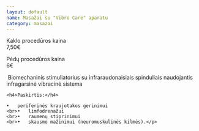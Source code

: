 ```yaml
---
layout: default
name: Masažai su "Vibro Care" aparatu
category: masazai
---
```


<p><div class="name-tag">Kaklo procedūros kaina</div><div class="price-tag">7,50€</div></p>
<p><div class="name-tag">Pėdų procedūros kaina</div><div class="price-tag">6€</div></p>
<p>&nbsp;Biomechaninis stimuliatorius su infraraudonaisiais spinduliais naudojantis infragarsinė vibracinė sistema

	<h4>Paskirtis:</h4>

	•	periferinės kraujotakos gerinimui
	<br>•	limfodrenažui
	<br>•	raumenų stiprinimui
	<br>•	skausmo mažinimui (neuromuskulinės kilmės).</p>